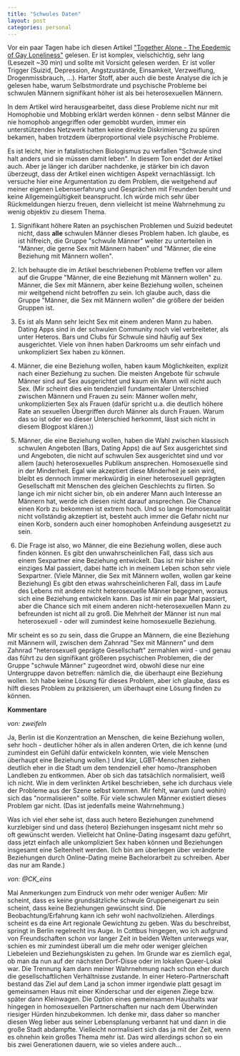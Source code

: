 ```yaml
---
title: "Schwules Daten"
layout: post
categories: personal
---
```

Vor ein paar Tagen habe ich diesen Artikel <a href="http://highline.huffingtonpost.com/articles/en/gay-loneliness/">"Together Alone - The Epedemic of Gay Loneliness"</a> gelesen. Er ist komplex, vielschichtig, sehr lang (Lesezeit ~30 min) und sollte mit Vorsicht gelesen werden. Er ist voller Trigger (Suizid, Depression, Angstzustände, Einsamkeit, Verzweiflung, Drogenmissbrauch, …). Harter Stoff, aber auch die beste Analyse die ich je gelesen habe, warum Selbstmordrate und psychische Probleme bei schwulen Männern signifikant höher ist als bei heterosexuellen Männern.

In dem Artikel wird herausgearbeitet, dass diese Probleme nicht nur mit Homophobie und Mobbing erklärt werden können - denn selbst Männer die nie homophob angegriffen oder gemobbt wurden, immer ein unterstützendes Netzwerk hatten keine direkte Diskrimierung zu spüren bekamen, haben trotzdem überproportional viele psychische Probleme.

Es ist leicht, hier in fatalistischen Biologismus zu verfallen "Schwule sind halt anders und sie müssen damit leben". In diesem Ton endet der Artikel auch. Aber je länger ich darüber nachdenke, je stärker bin ich davon überzeugt, dass der Artikel einen wichtigen Aspekt vernachlässigt. Ich versuche hier eine Argumentation zu dem Problem, die weitgehend auf meiner eigenen Lebenserfahrung und Gesprächen mit Freunden beruht und keine Allgemeingültigkeit beansprucht. Ich würde mich sehr über Rückmeldungen hierzu freuen, denn vielleicht ist meine Wahrnehmung zu wenig objektiv zu diesem Thema.

1. Signifikant höhere Raten an psychischen Problemen und Suizid bedeutet nicht, dass <strong>alle</strong> schwulen Männer dieses Problem haben. Ich glaube, es ist hilfreich, die Gruppe "schwule Männer" weiter zu unterteilen in "Männer, die gerne Sex mit Männern haben" und "Männer, die eine Beziehung mit Männern wollen".

2. Ich behaupte die im Artikel beschriebenen Probleme treffen vor allem auf die Gruppe "Männer, die eine Beziehung mit Männern wollen" zu. Männer, die Sex mit Männern, aber keine Beziehung wollen, scheinen mir weitgehend nicht betroffen zu sein. Ich glaube auch, dass die Gruppe "Männer, die Sex mit Männern wollen" die größere der beiden Gruppen ist.

3. Es ist als Mann sehr leicht Sex mit einem anderen Mann zu haben. Dating Apps sind in der schwulen Community noch viel verbreiteter, als unter Heteros. Bars und Clubs für Schwule sind häufig auf Sex ausgerichtet. Viele von ihnen haben Darkrooms um sehr einfach und unkompliziert Sex haben zu können.

4. Männer, die eine Beziehung wollen, haben kaum Möglichkeiten, explizit nach einer Beziehung zu suchen. Die meisten Angebote für schwule Männer sind auf Sex ausgerichtet und kaum ein Mann will nicht auch Sex. (Mir scheint dies ein tendenziell fundamentaler Unterschied zwischen Männern und Frauen zu sein: Männer wollen mehr, unkomplizierten Sex als Frauen (dafür spricht u.a. die deutlich höhere Rate an sexuellen Übergriffen durch Männer als durch Frauen. Warum das so ist oder wo dieser Unterschied herkommt, lässt sich nicht in diesem Blogpost klären.))

5. Männer, die eine Beziehung wollen, haben die Wahl zwischen klassisch schwulen Angeboten (Bars, Dating Apps) die auf Sex ausgerichtet sind und Angeboten, die nicht auf schwulen Sex ausgerichtet sind und vor allem (auch) heterosexuelles Publikum ansprechen. Homosexuelle sind in der Minderheit. Egal wie akzeptiert diese Minderheit je sein wird, bleibt es dennoch immer merkwürdig in einer heterosexuell geprägten Gesellschaft mit Menschen des gleichen Geschlechts zu flirten. So lange ich mir nicht sicher bin, ob ein anderer Mann auch Interesse an Männern hat, werde ich diesen nicht darauf ansprechen. Die Chance einen Korb zu bekommen ist extrem hoch. Und so lange Homosexualität nicht vollständig akzeptiert ist, besteht auch immer die Gefahr nicht nur einen Korb, sondern auch einer homophoben Anfeindung ausgesetzt zu sein.

6. Die Frage ist also, wo Männer, die eine Beziehung wollen, diese auch finden können. Es gibt den unwahrscheinlichen Fall, dass sich aus einem Sexpartner eine Beziehung entwickelt. Das ist mir bisher ein einziges Mal passiert, dabei hatte ich in meinem Leben schon sehr viele Sexpartner. (Viele Männer, die Sex mit Männern wollen, wollen gar keine Beziehung)
Es gibt den etwas wahrscheinlicheren Fall, dass im Laufe des Lebens mit andere nicht heterosexuelle Männer begegnen, woraus sich eine Beziehung entwickeln kann. Das ist mir ein paar Mal passiert, aber die Chance sich mit einem anderen nicht-heterosexuellen Mann zu befreunden ist nicht all zu groß. Die Mehrheit der Männer ist nun mal heterosexuell - oder will zumindest keine homosexuelle Beziehung.

Mir scheint es so zu sein, dass die Gruppe an Männern, die eine Beziehung mit Männern will, zwischen dem Zahnrad "Sex mit Männern" und dem Zahnrad "heterosexuell geprägte Gesellschaft" zermahlen wird - und genau das führt zu den signifikant größeren psychischen Problemen, die der Gruppe "schwule Männer" zugeordnet wird, obwohl diese nur eine Untergruppe davon betreffen: nämlich die, die überhaupt eine Beziehung wollen.
Ich habe keine Lösung für dieses Problem, aber ich glaube, dass es hilft dieses Problem zu präzisieren, um überhaupt eine Lösung finden zu können.

		

__Kommentare__
			
_von: zweifeln_
			
Ja, Berlin ist die Konzentration an Menschen, die keine Beziehung wollen, sehr hoch - deutlicher höher als in allen anderen Orten, die ich kenne (und zumindest ein Gefühl dafür entwickeln konnten, wie viele Menschen überhaupt eine Beziehung wollen.)
Und klar, LGBT-Menschen ziehen deutlich eher in die Stadt um dem tendenziell eher homo-/transphoben Landleben zu entkommen.
Aber ob sich das tatsächlich normalisiert, weiß ich nicht. Wie in dem verlinkten Artikel beschrieben, sehe ich durchaus viele der Probleme aus der Szene selbst kommen. Mir fehlt, warum (und wohin) sich das "normalisieren" sollte. Für viele schwulen Männer existiert dieses Problem gar nicht. (Das ist jedenfalls meine Wahrnehmung.)

Was ich viel eher sehe ist, dass auch hetero Beziehungen zunehmend kurzlebiger sind und dass (hetero) Beziehungen insgesamt nicht mehr so oft gewünscht werden. Vielleicht hat Online-Dating insgesamt dazu geführt, dass jetzt einfach alle unkompliziert Sex haben können und Beziehungen insgesamt eine Seltenheit werden.
(Ich bin am überlegen über veränderte Beziehungen durch Online-Dating meine Bachelorarbeit zu schreiben. Aber das nur am Rande.)

			
_von: @CK_eins_
			
Mal Anmerkungen zum Eindruck von mehr oder weniger Außen: Mir scheint, dass es keine grundsätzliche schwule Gruppeneigenart zu sein scheint, dass keine Beziehungen gewünscht sind. Die Beobachtung/Erfahrung kann ich sehr wohl nachvollziehen. Allerdings scheint es da eine Art regionale Gewichtung zu geben. Was du beschreibst, springt in Berlin regelrecht ins Auge. In Cottbus hingegen, wo ich aufgrund von Freundschaften schon vor langer Zeit in beiden Welten unterwegs war, schien es mir zumindest überall um die mehr oder weniger gleichen Liebeleien und Beziehungskisten zu gehen. Im Grunde war es ziemlich egal, ob man da nun auf der nächsten Dorf-Disse oder im lokalen Queer-Lokal war. Die Trennung kam dann meiner Wahrnehmung nach schon eher durch die gesellschaftlichen Verhältnisse zustande. In einer Hetero-Partnerschaft bestand das Ziel auf dem Land ja schon immer irgendwie platt gesagt im gemeinsamen Haus mit einer Kinderschar und der eigenen Ziege bzw. später dann Kleinwagen. Die Option eines gemeinsamen Haushalts war hingegen in homosexuellen Partnerschaften nur nach dem Überwinden riesiger Hürden hinzubekommen. Ich denke mir, dass daher so mancher diesen Weg lieber aus seiner Lebensplanung verbannt hat und dann in die große Stadt abdampfte. Vielleicht normalisiert sich das ja mit der Zeit, wenn es ohnehin kein großes Thema mehr ist. Das wird allerdings schon so ein bis zwei Generationen dauern, wie so vieles andere auch...

